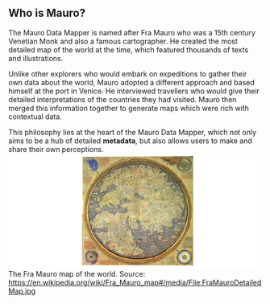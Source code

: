 ## **Who is Mauro?**
The Mauro Data Mapper is named after Fra Mauro who was a 15th century Venetian Monk and also a famous cartographer. He created the most detailed map of the world at the time, which featured thousands of texts and illustrations.

Unlike other explorers who would embark on expeditions to gather their own data about the world, Mauro adopted a different approach and based himself at the port in Venice. He interviewed travellers who would give their detailed interpretations of the countries they had visited. Mauro then merged this information together to generate maps which were rich with contextual data. 

This philosophy lies at the heart of the Mauro Data Mapper, which not only aims to be a hub of detailed **metadata**, but also allows users to make and share their own perceptions.
![Fra Mauro map](fra-mauro-map.png)
The Fra Mauro map of the world. Source: https://en.wikipedia.org/wiki/Fra_Mauro_map#/media/File:FraMauroDetailedMap.jpg


<!--  LocalWords:  fra mauro png
 -->

